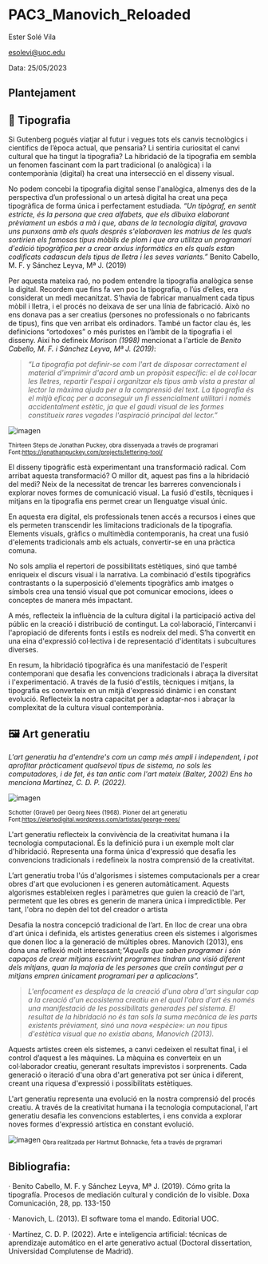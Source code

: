 # PAC3_Manovich_Reloaded
Ester Solé Vila 

esolevi@uoc.edu

Data: 25/05/2023

## Plantejament

## 📐 Tipografia 

Si Gutenberg pogués viatjar al futur i vegues tots els canvis tecnològics i científics de l’època actual, que pensaria? Li sentiria curiositat el canvi cultural que ha tingut la tipografia? La hibridació de la tipografia em sembla un fenomen fascinant com la part tradicional (o analògica) i la contemporània (digital) ha creat una intersecció en el disseny visual. 

No podem concebi la tipografia digital sense l'analògica, almenys des de la perspectiva d’un professional o un artesà digital ha creat una peça tipogràfica de forma única i perfectament estudiada. 
*“Un tipògraf, en sentit estricte, és la persona que crea alfabets, que els dibuixa elaborant prèviament un esbós a mà i que, abans de la tecnologia digital, gravava uns punxons amb els quals després s'elaboraven les matrius de les quals sortirien els famosos tipus mòbils de plom i que ara utilitza un programari d'edició tipogràfica per a crear arxius informàtics en els quals estan codificats cadascun dels tipus de lletra i les seves variants.”* Benito Cabello, M. F. y Sánchez Leyva, Mª J. (2019)

Per aquesta mateixa raó, no podem entendre la tipografia analògica sense la digital. Recordem que fins fa ven poc la tipografia, o l’ús d’elles, era considerat un medi mecanitzat. S'havia de fabricar manualment cada tipus mòbil i lletra, i el procés no deixava de ser una línia de fabricació. Això no ens donava pas a ser creatius (persones no professionals o no fabricants de tipus), fins que ven arribat els ordinadors. També un factor clau és, les definicions “ortodoxes” o més puristes en l’àmbit de la tipografia i el disseny. 
Així ho defineix *Morison (1998)* mencionat a l'article de *Benito Cabello, M. F. i Sánchez Leyva, Mª J. (2019)*:

>*“La tipografia pot definir-se com l'art de disposar correctament el material d'imprimir d'acord amb un propòsit específic: el de col·locar les lletres, repartir l'espai i organitzar els tipus amb vista a prestar al lector la màxima ajuda per a la comprensió del text. La tipografia és el mitjà eficaç per a aconseguir un fi essencialment utilitari i només accidentalment estètic, ja que el gaudi visual de les formes constitueix rares vegades l'aspiració principal del lector.”*

![imagen](https://github.com/estersovi/PAC3_Manovich_Reloaded/assets/132821001/3fa63bb7-cb35-4922-835b-0988f5dd3d44)

<sub>Thirteen Steps de Jonathan Puckey, obra dissenyada a través de programari Font:https://jonathanpuckey.com/projects/lettering-tool/ </sub>

El disseny tipogràfic està experimentant una transformació radical. Com arribat aquesta transformació? O millor dit, aquest pas fins a la hibridació del medi? Neix de la necessitat de trencar les barreres convencionals i explorar noves formes de comunicació visual. La fusió d'estils, tècniques i mitjans en la tipografia ens permet crear un llenguatge visual únic.  

En aquesta era digital, els professionals tenen accés a recursos i eines que els permeten transcendir les limitacions tradicionals de la tipografia. Elements visuals, gràfics o multimèdia contemporanis, ha creat una fusió d'elements tradicionals amb els actuals, convertir-se en una pràctica comuna. 

No sols amplia el repertori de possibilitats estètiques, sinó que també enriqueix el discurs visual i la narrativa. La combinació d'estils tipogràfics contrastants o la superposició d'elements tipogràfics amb imatges o símbols crea una tensió visual que pot comunicar emocions, idees o conceptes de manera més impactant.

A més, reflecteix la influència de la cultura digital i la participació activa del públic en la creació i distribució de contingut. La col·laboració, l'intercanvi i l'apropiació de diferents fonts i estils es nodreix del medi. S’ha convertit en una eina d'expressió col·lectiva i de representació d'identitats i subcultures diverses.

En resum, la hibridació tipogràfica és una manifestació de l'esperit contemporani que desafia les convencions tradicionals i abraça la diversitat i l'experimentació. A través de la fusió d'estils, tècniques i mitjans, la tipografia es converteix en un mitjà d'expressió dinàmic i en constant evolució. Reflecteix la nostra capacitat per a adaptar-nos i abraçar la complexitat de la cultura visual contemporània.

## 🖼️ Art generatiu

*L'art generatiu ha d'entendre's com un camp més ampli i independent, i pot aprofitar pràcticament qualsevol tipus de sistema, no sols les computadores, i de fet, és tan antic com l'art mateix (Balter, 2002) Ens ho menciona Martínez, C. D. P. (2022).*

![imagen](https://github.com/estersovi/PAC3_Manovich_Reloaded/assets/132821001/496e16f7-d669-48cb-9cc5-a7c800da9f10) 

<sub>Schotter (Gravel) per Georg Nees (1968). Pioner del art generatiu Font:https://elartedigital.wordpress.com/artistas/george-nees/ </sub>

L'art generatiu reflecteix la convivència de la creativitat humana i la tecnologia computacional. És la definició pura i un exemple molt clar d'hibridació. Representa una forma única d'expressió que desafia les convencions tradicionals i redefineix la nostra comprensió de la creativitat. 

L’art generatiu troba l'ús d'algorismes i sistemes computacionals per a crear obres d'art que evolucionen i es generen automàticament. Aquests algorismes estableixen regles i paràmetres que guien la creació de l'art, permetent que les obres es generin de manera única i impredictible. Per tant, l'obra no depèn del tot del creador o artista

Desafia la nostra concepció tradicional de l’art. En lloc de crear una obra d'art única i definida, els artistes generatius creen els sistemes i algorismes que donen lloc a la generació de múltiples obres. Manovich (2013), ens dona una reflexió molt interessant;*“Aquells que saben programar i són capaços de crear mitjans escrivint programes tindran una visió diferent dels mitjans, quan la majoria de les persones que creïn contingut per a mitjans empren únicament programari per a aplicacions”.*

> *L'enfocament es desplaça de la creació d'una obra d'art singular cap a la creació d'un ecosistema creatiu en el qual l'obra d'art és només una manifestació de les possibilitats generades pel sistema. El resultat de la hibridació no és tan sols la suma mecànica de les parts existents prèviament, sinó una nova «espècie»: un nou tipus d'estètica visual que no existia abans, Manovich (2013).*

Aquests artistes creen els sistemes, a canvi cedeixen el resultat final, i el control d’aquest a les màquines. La màquina es converteix en un col·laborador creatiu, generant resultats imprevistos i sorprenents. Cada generació o iteració d'una obra d'art generativa pot ser única i diferent, creant una riquesa d'expressió i possibilitats estètiques. 

L'art generatiu representa una evolució en la nostra comprensió del procés creatiu. A través de la creativitat humana i la tecnologia computacional, l'art generatiu desafia les convencions establertes, i ens convida a explorar noves formes d'expressió artística en constant evolució.

![imagen](https://github.com/estersovi/PAC3_Manovich_Reloaded/assets/132821001/162f5af7-bbaa-4905-bcb5-124cd7737017 "Obra realitzada per Hartmut Bohnacker")
<sub>Obra realitzada per Hartmut Bohnacke, feta a través de prgramari</sub>


## Bibliografia:

· Benito Cabello, M. F. y Sánchez Leyva, Mª J. (2019). Cómo grita la tipografía. Procesos de mediación cultural y condición de lo visible. Doxa Comunicación, 28, pp. 133-150

· Manovich, L. (2013). El software toma el mando. Editorial UOC.

· Martínez, C. D. P. (2022). Arte e inteligencia artificial: técnicas de aprendizaje automático en el arte generativo actual (Doctoral dissertation, Universidad Complutense de Madrid).

